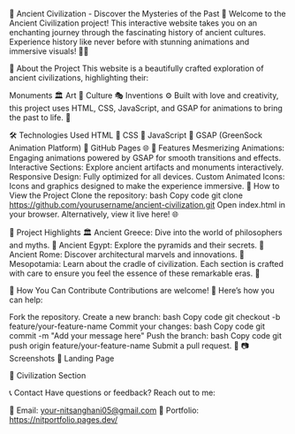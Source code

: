 🌌 Ancient Civilization - Discover the Mysteries of the Past 🏺
Welcome to the Ancient Civilization project! This interactive website takes you on an enchanting journey through the fascinating history of ancient cultures. Experience history like never before with stunning animations and immersive visuals! 🌟✨

📜 About the Project
This website is a beautifully crafted exploration of ancient civilizations, highlighting their:

Monuments 🏛️
Art 🎨
Culture 🎭
Inventions ⚙️
Built with love and creativity, this project uses HTML, CSS, JavaScript, and GSAP for animations to bring the past to life. 🌟

🛠️ Technologies Used
HTML 📝
CSS 🎨
JavaScript 🧩
GSAP (GreenSock Animation Platform) 🌈
GitHub Pages 🌐
🎥 Features
Mesmerizing Animations: Engaging animations powered by GSAP for smooth transitions and effects.
Interactive Sections: Explore ancient artifacts and monuments interactively.
Responsive Design: Fully optimized for all devices.
Custom Animated Icons: Icons and graphics designed to make the experience immersive.
🚀 How to View the Project
Clone the repository:
bash
Copy code
git clone https://github.com/yourusername/ancient-civilization.git
Open index.html in your browser.
Alternatively, view it live here! 🌐

🎨 Project Highlights
🏛️ Ancient Greece: Dive into the world of philosophers and myths.
🗿 Ancient Egypt: Explore the pyramids and their secrets.
🏺 Ancient Rome: Discover architectural marvels and innovations.
🌋 Mesopotamia: Learn about the cradle of civilization.
Each section is crafted with care to ensure you feel the essence of these remarkable eras. 🌟

🌟 How You Can Contribute
Contributions are welcome! 🤝 Here’s how you can help:

Fork the repository.
Create a new branch:
bash
Copy code
git checkout -b feature/your-feature-name
Commit your changes:
bash
Copy code
git commit -m "Add your message here"
Push the branch:
bash
Copy code
git push origin feature/your-feature-name
Submit a pull request. 🚀
📷 Screenshots
🌌 Landing Page

🏺 Civilization Section

📞 Contact
Have questions or feedback? Reach out to me:

📧 Email: your-nitsanghani05@gmail.com
💼 Portfolio: https://nitportfolio.pages.dev/


